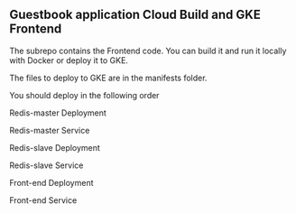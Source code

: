 ## Guestbook application Cloud Build and GKE Frontend
The subrepo contains the Frontend code. You can build it and run it locally with Docker or deploy it to GKE.

The files to deploy to GKE are in the manifests folder.

You should deploy in the following order

Redis-master Deployment

Redis-master Service

Redis-slave Deployment

Redis-slave Service

Front-end Deployment

Front-end Service